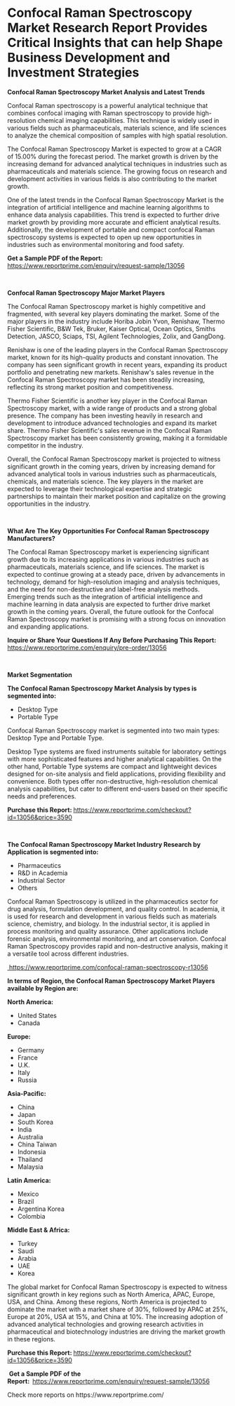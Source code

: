 <p><h1>Confocal Raman Spectroscopy Market Research Report Provides Critical Insights that can help Shape Business Development and Investment Strategies</h1></p><p><strong>Confocal Raman Spectroscopy Market Analysis and Latest Trends</strong></p>
<p><p>Confocal Raman spectroscopy is a powerful analytical technique that combines confocal imaging with Raman spectroscopy to provide high-resolution chemical imaging capabilities. This technique is widely used in various fields such as pharmaceuticals, materials science, and life sciences to analyze the chemical composition of samples with high spatial resolution.</p><p>The Confocal Raman Spectroscopy Market is expected to grow at a CAGR of 15.00% during the forecast period. The market growth is driven by the increasing demand for advanced analytical techniques in industries such as pharmaceuticals and materials science. The growing focus on research and development activities in various fields is also contributing to the market growth.</p><p>One of the latest trends in the Confocal Raman Spectroscopy Market is the integration of artificial intelligence and machine learning algorithms to enhance data analysis capabilities. This trend is expected to further drive market growth by providing more accurate and efficient analytical results. Additionally, the development of portable and compact confocal Raman spectroscopy systems is expected to open up new opportunities in industries such as environmental monitoring and food safety.</p></p>
<p><strong>Get a Sample PDF of the Report:&nbsp;</strong> <a href="https://www.reportprime.com/enquiry/request-sample/13056">https://www.reportprime.com/enquiry/request-sample/13056</a></p>
<p>&nbsp;</p>
<p><strong>Confocal Raman Spectroscopy Major Market Players</strong></p>
<p><p>The Confocal Raman Spectroscopy market is highly competitive and fragmented, with several key players dominating the market. Some of the major players in the industry include Horiba Jobin Yvon, Renishaw, Thermo Fisher Scientific, B&W Tek, Bruker, Kaiser Optical, Ocean Optics, Smiths Detection, JASCO, Sciaps, TSI, Agilent Technologies, Zolix, and GangDong.</p><p>Renishaw is one of the leading players in the Confocal Raman Spectroscopy market, known for its high-quality products and constant innovation. The company has seen significant growth in recent years, expanding its product portfolio and penetrating new markets. Renishaw's sales revenue in the Confocal Raman Spectroscopy market has been steadily increasing, reflecting its strong market position and competitiveness.</p><p>Thermo Fisher Scientific is another key player in the Confocal Raman Spectroscopy market, with a wide range of products and a strong global presence. The company has been investing heavily in research and development to introduce advanced technologies and expand its market share. Thermo Fisher Scientific's sales revenue in the Confocal Raman Spectroscopy market has been consistently growing, making it a formidable competitor in the industry.</p><p>Overall, the Confocal Raman Spectroscopy market is projected to witness significant growth in the coming years, driven by increasing demand for advanced analytical tools in various industries such as pharmaceuticals, chemicals, and materials science. The key players in the market are expected to leverage their technological expertise and strategic partnerships to maintain their market position and capitalize on the growing opportunities in the industry.</p></p>
<p>&nbsp;</p>
<p><strong>What Are The Key Opportunities For Confocal Raman Spectroscopy Manufacturers?</strong></p>
<p><p>The Confocal Raman Spectroscopy market is experiencing significant growth due to its increasing applications in various industries such as pharmaceuticals, materials science, and life sciences. The market is expected to continue growing at a steady pace, driven by advancements in technology, demand for high-resolution imaging and analysis techniques, and the need for non-destructive and label-free analysis methods. Emerging trends such as the integration of artificial intelligence and machine learning in data analysis are expected to further drive market growth in the coming years. Overall, the future outlook for the Confocal Raman Spectroscopy market is promising with a strong focus on innovation and expanding applications.</p></p>
<p><strong>Inquire or Share Your Questions If Any Before Purchasing This Report:</strong> <a href="https://www.reportprime.com/enquiry/pre-order/13056">https://www.reportprime.com/enquiry/pre-order/13056</a></p>
<p>&nbsp;</p>
<p><strong>Market Segmentation</strong></p>
<p><strong>The Confocal Raman Spectroscopy Market Analysis by types is segmented into:</strong></p>
<p><ul><li>Desktop Type</li><li>Portable Type</li></ul></p>
<p><p>Confocal Raman Spectroscopy market is segmented into two main types: Desktop Type and Portable Type. </p><p>Desktop Type systems are fixed instruments suitable for laboratory settings with more sophisticated features and higher analytical capabilities. On the other hand, Portable Type systems are compact and lightweight devices designed for on-site analysis and field applications, providing flexibility and convenience. Both types offer non-destructive, high-resolution chemical analysis capabilities, but cater to different end-users based on their specific needs and preferences.</p></p>
<p><strong>Purchase this Report:&nbsp;</strong><a href="https://www.reportprime.com/checkout?id=13056&price=3590">https://www.reportprime.com/checkout?id=13056&price=3590</a></p>
<p>&nbsp;</p>
<p><strong>The Confocal Raman Spectroscopy Market Industry Research by Application is segmented into:</strong></p>
<p><ul><li>Pharmaceutics</li><li>R&D in Academia</li><li>Industrial Sector</li><li>Others</li></ul></p>
<p><p>Confocal Raman Spectroscopy is utilized in the pharmaceutics sector for drug analysis, formulation development, and quality control. In academia, it is used for research and development in various fields such as materials science, chemistry, and biology. In the industrial sector, it is applied in process monitoring and quality assurance. Other applications include forensic analysis, environmental monitoring, and art conservation. Confocal Raman Spectroscopy provides rapid and non-destructive analysis, making it a versatile tool across different industries.</p></p>
<p><a href="https://www.reportprime.com/confocal-raman-spectroscopy-r13056">&nbsp;https://www.reportprime.com/confocal-raman-spectroscopy-r13056</a></p>
<p><strong>In terms of Region, the Confocal Raman Spectroscopy Market Players available by Region are:</strong></p>
<p>
    <p> <strong> North America: </strong>
        <ul>
            <li>United States</li>
            <li>Canada</li>
        </ul>
        </p> 
    <p> <strong> Europe: </strong>
        <ul>
            <li>Germany</li>
            <li>France</li>
            <li>U.K.</li>
            <li>Italy</li>
            <li>Russia</li>
        </ul>
        </p> 
    <p> <strong> Asia-Pacific: </strong>
        <ul>
            <li>China</li>
            <li>Japan</li>
            <li>South Korea</li>
            <li>India</li>
            <li>Australia</li>
            <li>China Taiwan</li>
            <li>Indonesia</li>
            <li>Thailand</li>
            <li>Malaysia</li>
        </ul>
        </p> 
    <p> <strong> Latin America: </strong>
        <ul>
            <li>Mexico</li>
            <li>Brazil</li>
            <li>Argentina Korea</li>
            <li>Colombia</li>
        </ul>
        </p> 
    <p> <strong> Middle East & Africa: </strong>
        <ul>
            <li>Turkey</li>
            <li>Saudi</li>
            <li>Arabia</li>
            <li>UAE</li>
            <li>Korea</li>
        </ul>
    </p>
    </p>
<p><p>The global market for Confocal Raman Spectroscopy is expected to witness significant growth in key regions such as North America, APAC, Europe, USA, and China. Among these regions, North America is projected to dominate the market with a market share of 30%, followed by APAC at 25%, Europe at 20%, USA at 15%, and China at 10%. The increasing adoption of advanced analytical technologies and growing research activities in pharmaceutical and biotechnology industries are driving the market growth in these regions.</p></p>
<p><strong>Purchase this Report: </strong><a href="https://www.reportprime.com/checkout?id=13056&price=3590">https://www.reportprime.com/checkout?id=13056&price=3590</a></p>
<p>&nbsp;<strong>Get a Sample PDF of the Report:&nbsp;&nbsp;</strong><a href="https://www.reportprime.com/enquiry/request-sample/13056">https://www.reportprime.com/enquiry/request-sample/13056</a></p>
<p><strong></strong></p>
<p>Check more reports on https://www.reportprime.com/</p>